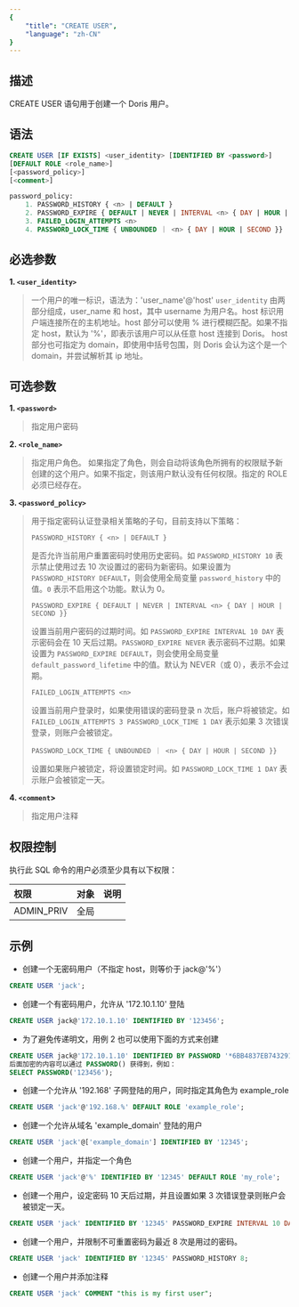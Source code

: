 ```yaml
---
{
    "title": "CREATE USER",
    "language": "zh-CN"
}
---
```


<!--
Licensed to the Apache Software Foundation (ASF) under one
or more contributor license agreements.  See the NOTICE file
distributed with this work for additional information
regarding copyright ownership.  The ASF licenses this file
to you under the Apache License, Version 2.0 (the
"License"); you may not use this file except in compliance
with the License.  You may obtain a copy of the License at

  http://www.apache.org/licenses/LICENSE-2.0

Unless required by applicable law or agreed to in writing,
software distributed under the License is distributed on an
"AS IS" BASIS, WITHOUT WARRANTIES OR CONDITIONS OF ANY
KIND, either express or implied.  See the License for the
specific language governing permissions and limitations
under the License.
-->
## 描述

CREATE USER 语句用于创建一个 Doris 用户。

## 语法

```sql
CREATE USER [IF EXISTS] <user_identity> [IDENTIFIED BY <password>]
[DEFAULT ROLE <role_name>]
[<password_policy>]
[<comment>]  

password_policy:
    1. PASSWORD_HISTORY { <n> | DEFAULT }
    2. PASSWORD_EXPIRE { DEFAULT | NEVER | INTERVAL <n> { DAY | HOUR | SECOND }}
    3. FAILED_LOGIN_ATTEMPTS <n>
    4. PASSWORD_LOCK_TIME { UNBOUNDED ｜ <n> { DAY | HOUR | SECOND }}
```

## 必选参数

**1. `<user_identity>`**

> 一个用户的唯一标识，语法为：'user_name'@'host' 
> `user_identity` 由两部分组成，user_name 和 host，其中 username 为用户名。host 标识用户端连接所在的主机地址。host 部分可以使用 % 进行模糊匹配。如果不指定 host，默认为 '%'，即表示该用户可以从任意 host 连接到 Doris。
> host 部分也可指定为 domain，即使用中括号包围，则 Doris 会认为这个是一个 domain，并尝试解析其 ip 地址。

## 可选参数

**1. `<password>`**

> 指定用户密码

**2. `<role_name>`**

> 指定用户角色。
> 如果指定了角色，则会自动将该角色所拥有的权限赋予新创建的这个用户。如果不指定，则该用户默认没有任何权限。指定的 ROLE 必须已经存在。

**3. `<password_policy>`**

> 用于指定密码认证登录相关策略的子句，目前支持以下策略：
>
> `PASSWORD_HISTORY { <n> | DEFAULT }`
>
> 是否允许当前用户重置密码时使用历史密码。如 `PASSWORD_HISTORY 10` 表示禁止使用过去 10 次设置过的密码为新密码。如果设置为 `PASSWORD_HISTORY DEFAULT`，则会使用全局变量 `password_history` 中的值。`0` 表示不启用这个功能。默认为 0。
>
> `PASSWORD_EXPIRE { DEFAULT | NEVER | INTERVAL <n> { DAY | HOUR | SECOND }}`
>
> 设置当前用户密码的过期时间。如 `PASSWORD_EXPIRE INTERVAL 10 DAY` 表示密码会在 10 天后过期。`PASSWORD_EXPIRE NEVER` 表示密码不过期。如果设置为 `PASSWORD_EXPIRE DEFAULT`，则会使用全局变量 `default_password_lifetime` 中的值。默认为 NEVER（或 0），表示不会过期。
>
> `FAILED_LOGIN_ATTEMPTS <n>` 
> 
> 设置当前用户登录时，如果使用错误的密码登录 n 次后，账户将被锁定。如 `FAILED_LOGIN_ATTEMPTS 3 PASSWORD_LOCK_TIME 1 DAY` 表示如果 3 次错误登录，则账户会被锁定。
>  
> `PASSWORD_LOCK_TIME { UNBOUNDED ｜ <n> { DAY | HOUR | SECOND }}`
>
> 设置如果账户被锁定，将设置锁定时间。如 `PASSWORD_LOCK_TIME 1 DAY` 表示账户会被锁定一天。


**4. `<comment`>**

> 指定用户注释

## 权限控制

执行此 SQL 命令的用户必须至少具有以下权限：

| 权限          | 对象          | 说明            |
|:------------|:------------|:--------------|
| ADMIN_PRIV | 全局 |  |  |

## 示例

- 创建一个无密码用户（不指定 host，则等价于 jack@'%'）

```sql
CREATE USER 'jack';
```

- 创建一个有密码用户，允许从 '172.10.1.10' 登陆

```sql
CREATE USER jack@'172.10.1.10' IDENTIFIED BY '123456';
```

- 为了避免传递明文，用例 2 也可以使用下面的方式来创建

```sql
CREATE USER jack@'172.10.1.10' IDENTIFIED BY PASSWORD '*6BB4837EB74329105EE4568DDA7DC67ED2CA2AD9';
后面加密的内容可以通过 PASSWORD() 获得到，例如：
SELECT PASSWORD('123456');
```

- 创建一个允许从 '192.168' 子网登陆的用户，同时指定其角色为 example_role

```sql
CREATE USER 'jack'@'192.168.%' DEFAULT ROLE 'example_role';
```

- 创建一个允许从域名 'example_domain' 登陆的用户

```sql
CREATE USER 'jack'@['example_domain'] IDENTIFIED BY '12345';
```

- 创建一个用户，并指定一个角色

```sql
CREATE USER 'jack'@'%' IDENTIFIED BY '12345' DEFAULT ROLE 'my_role';
```

- 创建一个用户，设定密码 10 天后过期，并且设置如果 3 次错误登录则账户会被锁定一天。

```sql
CREATE USER 'jack' IDENTIFIED BY '12345' PASSWORD_EXPIRE INTERVAL 10 DAY FAILED_LOGIN_ATTEMPTS 3 PASSWORD_LOCK_TIME 1 DAY;
```

- 创建一个用户，并限制不可重置密码为最近 8 次是用过的密码。

```sql
CREATE USER 'jack' IDENTIFIED BY '12345' PASSWORD_HISTORY 8;
```

- 创建一个用户并添加注释

```sql
CREATE USER 'jack' COMMENT "this is my first user";
```


